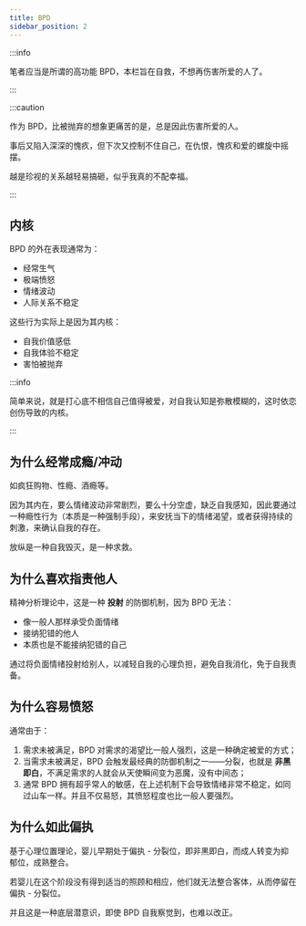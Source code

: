 ```yaml
---
title: BPD
sidebar_position: 2
---
```


:::info

笔者应当是所谓的高功能 BPD，本栏旨在自救，不想再伤害所爱的人了。

:::

:::caution

作为 BPD，比被抛弃的想象更痛苦的是，总是因此伤害所爱的人。

事后又陷入深深的愧疚，但下次又控制不住自己，在仇恨，愧疚和爱的螺旋中摇摆。

越是珍视的关系越轻易搞砸，似乎我真的不配幸福。

:::

## 内核

BPD 的外在表现通常为：

 - 经常生气
 - 极端愤怒
 - 情绪波动
 - 人际关系不稳定

这些行为实际上是因为其内核：

 - 自我价值感低
 - 自我体验不稳定
 - 害怕被抛弃

:::info

简单来说，就是打心底不相信自己值得被爱，对自我认知是弥散模糊的，这时依恋创伤导致的内核。

:::

## 为什么经常成瘾/冲动

如疯狂购物、性瘾、酒瘾等。

因为其内在，要么情绪波动非常剧烈，要么十分空虚，缺乏自我感知，因此要通过一种瘾性行为（本质是一种强制手段），来安抚当下的情绪渴望，或者获得持续的刺激，来确认自我的存在。

放纵是一种自我毁灭，是一种求救。

## 为什么喜欢指责他人

精神分析理论中，这是一种 **投射** 的防御机制，因为 BPD 无法：

 - 像一般人那样承受负面情绪
 - 接纳犯错的他人
 - 本质也是不能接纳犯错的自己

通过将负面情绪投射给别人，以减轻自我的心理负担，避免自我消化，免于自我责备。

## 为什么容易愤怒

通常由于：

1. 需求未被满足，BPD 对需求的渴望比一般人强烈，这是一种确定被爱的方式；
2. 当需求未被满足，BPD 会触发最经典的防御机制之一——分裂，也就是 **非黑即白**，不满足需求的人就会从天使瞬间变为恶魔，没有中间态；
3. 通常 BPD 拥有超乎常人的敏感，在上述机制下会导致情绪非常不稳定，如同过山车一样。并且不仅易怒，其愤怒程度也比一般人要强烈。

## 为什么如此偏执

基于心理位置理论，婴儿早期处于偏执 - 分裂位，即非黑即白，而成人转变为抑郁位，成熟整合。

若婴儿在这个阶段没有得到适当的照顾和相应，他们就无法整合客体，从而停留在偏执 - 分裂位。

并且这是一种底层潜意识，即使 BPD 自我察觉到，也难以改正。
